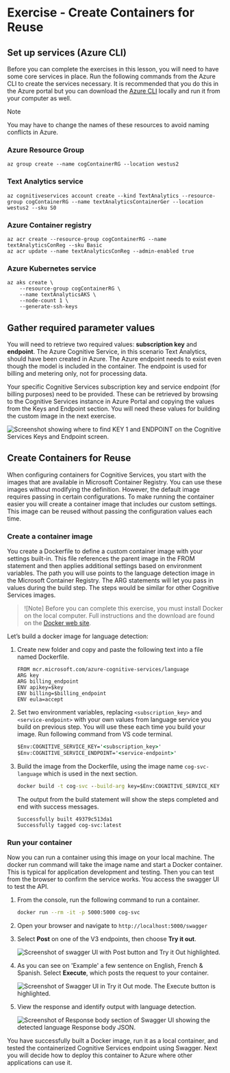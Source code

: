 # Exercise - Create Containers for Reuse

## Set up services (Azure CLI)

Before you can complete the exercises in this lesson, you will need to have some core services in place.  Run the following commands from the Azure CLI to create the services necessary. It is recommended that you do this in the Azure portal but you can download the [Azure CLI](https://docs.microsoft.com/cli/azure/install-azure-cli?view=azure-cli-latest) locally and run it from your computer as well.

>[!Note]
>You may have to change the names of these resources to avoid naming conflicts in Azure.

### Azure Resource Group

```azurecli
az group create --name cogContainerRG --location westus2
```

### Text Analytics service

```azurecli
az cognitiveservices account create --kind TextAnalytics --resource-group cogContainerRG --name textAnalyticsContainerGer --location westus2 --sku S0
```

### Azure Container registry

```azurecli
az acr create --resource-group cogContainerRG --name textAnalyticsConReg --sku Basic
az acr update --name textAnalyticsConReg --admin-enabled true
```

### Azure Kubernetes service

```azurecli
az aks create \
    --resource-group cogContainerRG \
    --name textAnalyticsAKS \
    --node-count 1 \
    --generate-ssh-keys 
```

## Gather required parameter values

You will need to retrieve two required values: **subscription key** and **endpoint**. The Azure Cognitive Service, in this scenario Text Analytics, should have been created in Azure. The Azure endpoint needs to exist even though the model is included in the container. The endpoint is used for billing and metering only, not for processing data.

Your specific Cognitive Services subscription key and service endpoint (for billing purposes) need to be provided. These can be retrieved by browsing to the Cognitive Services instance in Azure Portal and copying the values from the Keys and Endpoint section. You will need these values for building the custom image in the next exercise.

  ![Screenshot showing where to find KEY 1 and ENDPOINT on the Cognitive Services Keys and Endpoint screen.](media/03-container-reuse-key-endpoint.png)

## Create Containers for Reuse

When configuring containers for Cognitive Services, you start with the images that are available in Microsoft Container Registry. You can use these images without modifying the definition. However, the default image requires passing in certain configurations. To make running the container easier you will create a container image that includes our custom settings. This image can be reused without passing the configuration values each time. 

### Create a container image

You create a Dockerfile to define a custom container image with your settings built-in. This file references the parent image in the FROM statement and then applies additional settings based on environment variables. The path you will use points to the language detection image in the Microsoft Container Registry. The ARG statements will let you pass in values during the build step. The steps would be similar for other Cognitive Services images.

>![Note]
>Before you can complete this exercise, you must install Docker on the local computer. Full instructions and the download are found on the [Docker web site](https://www.docker.com/products/docker-desktop).

Let’s build a docker image for language detection:

1. Create new folder and copy and paste the following text into a file named Dockerfile.

    ```
    FROM mcr.microsoft.com/azure-cognitive-services/language
    ARG key
    ARG billing_endpoint
    ENV apikey=$key
    ENV billing=$billing_endpoint
    ENV eula=accept
    ```

1. Set two environment variables, replacing `<subscription_key>` and `<service-endpoint>` with your own values from language service you build on previous step. You will use these each time you build your image. Run following command from VS code terminal.

    ```cmd
    $Env:COGNITIVE_SERVICE_KEY='<subscription_key>'
    $Env:COGNITIVE_SERVICE_ENDPOINT='<service-endpoint>'
    ```

1. Build the image from the Dockerfile, using the image name `cog-svc-language` which is used in the next section.

    ```cmd
    docker build -t cog-svc --build-arg key=$Env:COGNITIVE_SERVICE_KEY --build-arg billing_endpoint=$Env:COGNITIVE_SERVICE_ENDPOINT --no-cache .
    ```

    The output from the build statement will show the steps completed and end with success messages.

    ```dos
    Successfully built 49379c513da1
    Successfully tagged cog-svc:latest
    ```

### Run your container

Now you can run a container using this image on your local machine. The docker run command will take the image name and start a Docker container. This is typical for application development and testing. Then you can test from the browser to confirm the service works. You access the swagger UI to test the API.

1. From the console, run the following command to run a container.

    ```bash
    docker run --rm -it -p 5000:5000 cog-svc
    ```

1. Open your browser and navigate to `http://localhost:5000/swagger`

1. Select **Post** on one of the V3 endpoints, then choose **Try it out**.

    ![Screenshot of swagger UI with Post button and Try it Out highlighted.](media/03-container-reuse-swagger.png)

1. As you can see on 'Example' a few sentence on English, French & Spanish. Select **Execute**, which posts the request to your container.

    ![Screenshot of Swagger UI in Try it Out mode. The Execute button is highlighted.](media/03-container-reuse-swagger-execute.png)

1. View the response and identify output with language detection.

    ![Screenshot of Response body section of Swagger UI showing the detected language Response body JSON.](media/03-container-reuse-swagger-response.png)

You have successfully built a Docker image, run it as a local container, and tested the containerized Cognitive Services endpoint using Swagger. Next you will decide how to deploy this container to Azure where other applications can use it.
